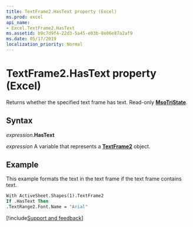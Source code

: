 ```yaml
---
title: TextFrame2.HasText property (Excel)
ms.prod: excel
api_name:
- Excel.TextFrame2.HasText
ms.assetid: b9c7d9f4-22d3-5a45-e03b-8e06e87a2af9
ms.date: 05/17/2019
localization_priority: Normal
---
```



# TextFrame2.HasText property (Excel)

Returns whether the specified text frame has text. Read-only **[MsoTriState](Office.MsoTriState.md)**.


## Syntax

_expression_.**HasText**

_expression_ A variable that represents a **[TextFrame2](Excel.TextFrame2.md)** object.


## Example

This example formats the text in the text frame if the text frame contains text.

```vb
With ActiveSheet.Shapes(1).TextFrame2 
If .HasText Then 
.TextRange2.Font.Name = "Arial" 

```




[!include[Support and feedback](~/includes/feedback-boilerplate.md)]